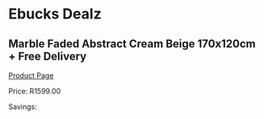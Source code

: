 
# Ebucks Dealz
## Marble Faded Abstract Cream Beige 170x120cm + Free Delivery
[Product Page](https://www.ebucks.com/web/shop/productSelected.do?prodId=1209951198&catId=1209942745)

Price: R1599.00

Savings: 


	